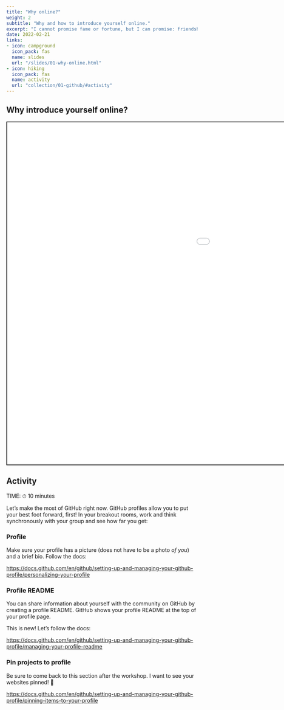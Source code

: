 ```yaml
---
title: "Why online?"
weight: 2
subtitle: "Why and how to introduce yourself online."
excerpt: "I cannot promise fame or fortune, but I can promise: friendship, findability, fun, and function."
date: 2022-02-21
links:
- icon: campground
  icon_pack: fas
  name: slides
  url: "/slides/01-why-online.html"
- icon: hiking
  icon_pack: fas
  name: activity
  url: "collection/01-github/#activity"
---
```


<script src="{{< blogdown/postref >}}index_files/fitvids/fitvids.min.js"></script>

## Why introduce yourself online?

<div class="shareagain" style="min-width:300px;margin:1em auto;">
<iframe src="/slides/01-why-online.html" width="1600" height="900" style="border:2px solid currentColor;" loading="lazy" allowfullscreen></iframe>
<script>fitvids('.shareagain', {players: 'iframe'});</script>
</div>

## Activity

TIME: ⏱ 10 minutes

Let’s make the most of GitHub right now. GitHub profiles allow you to put your best foot forward, first! In your breakout rooms, work and think synchronously with your group and see how far you get:

### Profile

Make sure your profile has a picture (does not have to be a photo *of you*) and a brief bio. Follow the docs:

<https://docs.github.com/en/github/setting-up-and-managing-your-github-profile/personalizing-your-profile>

### Profile README

You can share information about yourself with the community on GitHub by creating a profile README. GitHub shows your profile README at the top of your profile page.

This is new! Let’s follow the docs:

<https://docs.github.com/en/github/setting-up-and-managing-your-github-profile/managing-your-profile-readme>

### Pin projects to profile

Be sure to come back to this section after the workshop. I want to see your websites pinned! :pushpin:

<https://docs.github.com/en/github/setting-up-and-managing-your-github-profile/pinning-items-to-your-profile>
